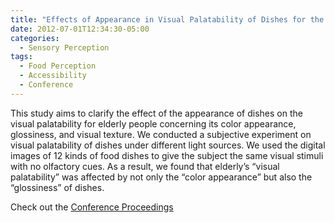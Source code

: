 ```yaml
---
title: "Effects of Appearance in Visual Palatability of Dishes for the Elderly under Several Lighting Conditions"
date: 2012-07-01T12:34:30-05:00
categories:
  - Sensory Perception
tags:
  - Food Perception
  - Accessibility
  - Conference
---
```

This study aims to clarify the effect of the appearance of dishes
on the visual palatability for elderly people concerning its color
appearance, glossiness, and visual texture. We conducted a
subjective experiment on visual palatability of dishes under
different light sources. We used the digital images of 12 kinds of
food dishes to give the subject the same visual stimuli with no
olfactory cues. As a result, we found that elderly’s “visual
palatability” was affected by not only the “color appearance”
but also the “glossiness” of dishes.

Check out the [Conference Proceedings][URL] 

[URL]:  http://www.macs.hw.ac.uk/texturelab/publications/predicting-perceptions-papers/